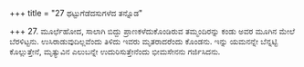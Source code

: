 +++
title = "27 ಥಟ್ಟುಗೆಡೆದಸುಗಳೆದ ತನ್ನೊಡ"

+++
27. ಮೂರ್ಛೆಹೋದ, ಸಾಲಾಗಿ ಬಿದ್ದು ಪ್ರಾಣಕಳೆದುಕೊಂಡಿರುವ ತಮ್ಮಂದಿರನ್ನು ಕಂಡು ಅವರ ಮೂಗಿನ ಮೇಲೆ ಬೆರಳಿಟ್ಟನು. ಉಸಿರಾಡುವುದಿಲ್ಲವೆಂದು ತಿಳಿದು ಇವರು ಮೃತರಾದರೆಂದು ಕೊಂಡನು. ಇನ್ನು ಯಮನನ್ನೇ ಬೆನ್ನಟ್ಟಿ ಕೊಲ್ಲುತ್ತೇನೆ, ಮೃತ್ಯುವಿನ ಎಲುಬನ್ನೇ ಉದುರಿಸುತ್ತೇನೆಂದು ಭೀಮಸೇನನು ಗರ್ಜಿಸಿದನು.